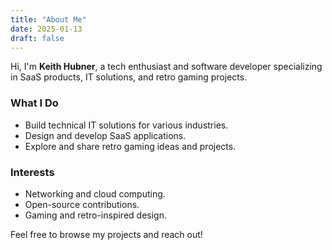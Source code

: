 ```yaml
---
title: "About Me"
date: 2025-01-13
draft: false
---
```


Hi, I'm **Keith Hubner**, a tech enthusiast and software developer specializing in SaaS products, IT solutions, and retro gaming projects.

### What I Do
- Build technical IT solutions for various industries.
- Design and develop SaaS applications.
- Explore and share retro gaming ideas and projects.

### Interests
- Networking and cloud computing.
- Open-source contributions.
- Gaming and retro-inspired design.

Feel free to browse my projects and reach out!